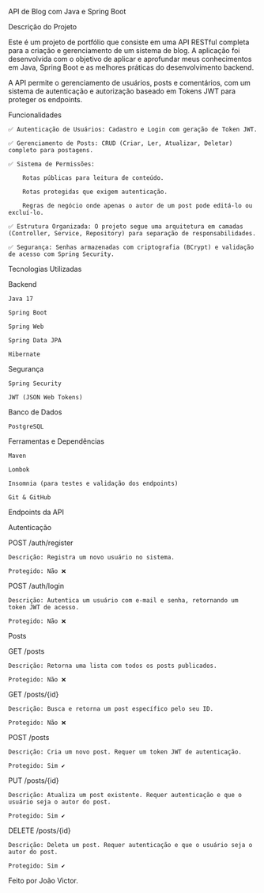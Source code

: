 API de Blog com Java e Spring Boot

Descrição do Projeto

Este é um projeto de portfólio que consiste em uma API RESTful completa para a criação e gerenciamento de um sistema de blog. A aplicação foi desenvolvida com o objetivo de aplicar e aprofundar meus conhecimentos em Java, Spring Boot e as melhores práticas do desenvolvimento backend.

A API permite o gerenciamento de usuários, posts e comentários, com um sistema de autenticação e autorização baseado em Tokens JWT para proteger os endpoints.

Funcionalidades

    ✅ Autenticação de Usuários: Cadastro e Login com geração de Token JWT.

    ✅ Gerenciamento de Posts: CRUD (Criar, Ler, Atualizar, Deletar) completo para postagens.

    ✅ Sistema de Permissões:

        Rotas públicas para leitura de conteúdo.

        Rotas protegidas que exigem autenticação.

        Regras de negócio onde apenas o autor de um post pode editá-lo ou excluí-lo.

    ✅ Estrutura Organizada: O projeto segue uma arquitetura em camadas (Controller, Service, Repository) para separação de responsabilidades.

    ✅ Segurança: Senhas armazenadas com criptografia (BCrypt) e validação de acesso com Spring Security.

Tecnologias Utilizadas

Backend

    Java 17

    Spring Boot 

    Spring Web

    Spring Data JPA

    Hibernate

Segurança

    Spring Security

    JWT (JSON Web Tokens)

Banco de Dados

    PostgreSQL

Ferramentas e Dependências

    Maven

    Lombok

    Insomnia (para testes e validação dos endpoints)

    Git & GitHub

Endpoints da API

Autenticação

POST /auth/register

    Descrição: Registra um novo usuário no sistema.

    Protegido: Não ❌

POST /auth/login

    Descrição: Autentica um usuário com e-mail e senha, retornando um token JWT de acesso.

    Protegido: Não ❌

Posts

GET /posts

    Descrição: Retorna uma lista com todos os posts publicados.

    Protegido: Não ❌

GET /posts/{id}

    Descrição: Busca e retorna um post específico pelo seu ID.

    Protegido: Não ❌

POST /posts

    Descrição: Cria um novo post. Requer um token JWT de autenticação.

    Protegido: Sim ✔️

PUT /posts/{id}

    Descrição: Atualiza um post existente. Requer autenticação e que o usuário seja o autor do post.

    Protegido: Sim ✔️

DELETE /posts/{id}

    Descrição: Deleta um post. Requer autenticação e que o usuário seja o autor do post.

    Protegido: Sim ✔️

Feito por João Victor.
